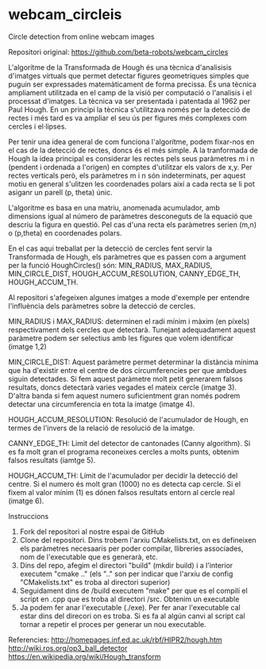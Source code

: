 # webcam_circleis
Circle detection from online webcam images

Repositori original: https://github.com/beta-robots/webcam_circles

L'algorítme de la Transformada de Hough és una tècnica d'analisisis d'imatges vírtuals que permet detectar figures geometriques simples que puguin ser expressades matemàticament de forma precissa. És una tècnica ampliament utilitzada en el camp de la visió per computació o l'analisis i el processat d'imatges. La tècnica va ser presentada i patentada al 1962 per Paul Hough. En un principi la tècnica s'utilitzava només per la detecció de rectes i més tard es va ampliar el seu ús per figures més complexes com cercles i el·lipses.

Per tenir una idea general de com funciona l'algorítme, podem fixar-nos en el cas de la detecció de rectes, doncs és el més simple. A la tranformada de Hough la idea principal es considerar les rectes pels seus paràmetres m i n (pendent i ordenada a l'origen) en comptes d'utilitzar els valors de x,y. Per rectes verticals però, els paràmetres m i n són indeterminats, per aquest motiu en general s'ulitzen les coordenades polars així a cada recta se li pot asiganr un parell (p, theta) únic. 

L'algoritme es basa en una matriu, anomenada acumulador, amb dimensions igual al número de paràmetres desconeguts de la equació que descriu la figura en questió. Pel cas d'una recta els paràmetres serien (m,n) o (p,theta) en coordenades polars.

En el cas aqui treballat per la detecció de cercles fent servir la Transformada de Hough, els paràmetres que es passen com a argument per la funció HoughCircles() són: MIN_RADIUS, MAX_RADIUS, MIN_CIRCLE_DIST, HOUGH_ACCUM_RESOLUTION, CANNY_EDGE_TH, HOUGH_ACCUM_TH.

Al repositori s'afegeixen algunes imatges a mode d'exemple per entendre l'influència dels paràmetres sobre la detecció de cercles.

MIN_RADIUS i MAX_RADIUS: determinen el radi mínim i màxim (en píxels) respectivament dels cercles que detectarà. Tunejant adequadament aquest paràmetre podem ser selectius amb les figures que volem identificar (imatge 1,2)

MIN_CIRCLE_DIST: Aquest paràmetre permet determinar la distància mínima que ha d'existir entre el centre de dos circumferencies per que ambdues siguin detectades. Si fem aquest paràmetre molt petit generarem falsos resultats, doncs detectarà varies vegades el mateix cercle (imatge 3). D'altra banda si fem aquest numero suficientment gran només podrem detectar una circumferencia en tota la imatge (imatge 4).

HOUGH_ACCUM_RESOLUTION: Resolució de l'acumulador de Hough, en termes de l'invers de la relació de resolució de la imatge.

CANNY_EDGE_TH: Limit del detector de cantonades (Canny algorithm). Si es fa molt gran el programa reconeixes cercles a molts punts, obtenim falsos resultats (iamtge 5).

HOUGH_ACCUM_TH: Límit de l'acumulador per decidir la detecció del centre. Si el numero és molt gran (1000) no es detecta cap cercle. Si el fixem al valor mínim (1) es dónen falsos resultats entorn al cercle real (imatge 6).

Instruccions

1. Fork del repositori al nostre espai de GitHub
2. Clone del repositori. Dins trobem l'arxiu CMakelists.txt, on es defineixen els paràmetres necesaaris per poder compilar, llibreries associades, nom de l'executable que es generarà, etc.
3. Dins del repo, afegim el directori "build" (mkdir build) i a l'interior executem "cmake .." (els ".." son per indicar que l'arxiu de config "CMakelists.txt" es troba al directori superior)
4. Seguidament dins de /build executem "make" per que es el compili el script en .cpp que es troba al directori /src. Obtenim un executable
5. Ja podem fer anar l'executable (./exe). Per fer anar l'executable cal estar dins del direcori on es troba. Si es fa al algún canvi al script cal tornar a repetir el proces per generar un nou executable.


Referencies:
http://homepages.inf.ed.ac.uk/rbf/HIPR2/hough.htm
http://wiki.ros.org/op3_ball_detector
https://en.wikipedia.org/wiki/Hough_transform



 
